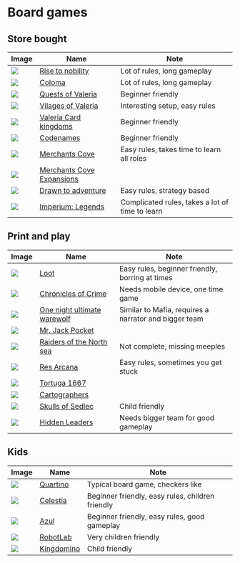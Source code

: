 # Board games

## Store bought
|Image|Name|Note
|---|---|---|
|![](https://cf.geekdo-images.com/BuBDgepjeEixyYcD4wmfbw__itemrep/img/AuuUJdDtMAQZlC7FzTmnDCk5A2c=/fit-in/246x300/filters:strip_icc()/pic4123139.jpg)|[Rise to nobility](https://boardgamegeek.com/boardgame/218293/rise-nobility)|Lot of rules, long gameplay|
|![](https://cf.geekdo-images.com/sIu72fGpJL5qGhdiXyTCVw__itemrep/img/8lR7rXY5RgffMS6ljkg3Dksdfzs=/fit-in/246x300/filters:strip_icc()/pic4418609.png)|[Coloma](https://boardgamegeek.com/boardgame/264982/coloma)|Lot of rules, long gameplay|
|![](https://cf.geekdo-images.com/QKFF9xXd5146qKbtoeZMPw__itemrep/img/nu1YVH_6cgPQdwGTrZkrHmIcxnM=/fit-in/246x300/filters:strip_icc()/pic3402652.png)|[Quests of Valeria](https://boardgamegeek.com/boardgame/187680/quests-valeria)|Beginner friendly|
|![](https://cf.geekdo-images.com/bY6QNCVvIlg3dfBskx4ZVA__itemrep/img/gOGeEJ-KrXwLVVYncFwIiG3QHYk=/fit-in/246x300/filters:strip_icc()/pic3877016.jpg)|[Vilages of Valeria](https://boardgamegeek.com/boardgame/216725/villages-valeria-deluxe-kickstarter-edition)|Interesting setup, easy rules|
|![](https://cf.geekdo-images.com/2XJpNx6Bl_74WlKJDuGwKw__itemrep/img/B4zmftefxmsgO7lMoftXy2Upw6c=/fit-in/246x300/filters:strip_icc()/pic2919073.jpg)|[Valeria Card kingdoms](https://boardgamegeek.com/boardgame/170561/valeria-card-kingdoms)|Beginner friendly|
|![](https://cf.geekdo-images.com/Q2u-Nk68Wb1iLjxh_dfsIg__itemrep/img/CrZvbMsShCATxbdnrxROwGmib4M=/fit-in/246x300/filters:strip_icc()/pic3476592.jpg)|[Codenames](https://boardgamegeek.com/boardgame/198773/codenames-pictures)|Beginner friendly|
|![](https://cf.geekdo-images.com/-JD8JLncWYMes9Q6YIgorg__itemrep/img/b1h2IBTekkN4hLIdXyH_ZxaDqXw=/fit-in/246x300/filters:strip_icc()/pic6136538.jpg)|[Merchants Cove](https://boardgamegeek.com/boardgame/277700/merchants-cove)|Easy rules, takes time to learn all roles|
|![](https://cf.geekdo-images.com/1mEsCNftx_dBb4ZnU82BRg__itemrep/img/K03D8GtYMat78QpkpKB9_GpV3zw=/fit-in/246x300/filters:strip_icc()/pic6136551.jpg)|[Merchants Cove Expansions](https://boardgamegeek.com/boardgame/277700/merchants-cove/expansions)||
|![](https://cf.geekdo-images.com/ydY4DJt3b9cB46P9h2-5Lg__itemrep/img/P--2_bGqe1L8uVOR9FQK3SODPYY=/fit-in/246x300/filters:strip_icc()/pic5228024.jpg)|[Drawn to adventure](https://boardgamegeek.com/boardgame/301441/drawn-adventure)|Easy rules, strategy based|
|![](https://cf.geekdo-images.com/-6AnQ0BuCM8u1lqAwTe8Rw__itemrep/img/0moRFKnj3rrnF9f5tYrnbXKVr7U=/fit-in/246x300/filters:strip_icc()/pic5623567.jpg)| [Imperium: Legends](https://boardgamegeek.com/boardgame/318182/imperium-legends)|Complicated rules, takes a lot of time to learn|
## Print and play

|Image|Name|Note
|---|---|---|
|![](https://cf.geekdo-images.com/bPHs6H5DDCU1X93Ug1e2Aw__itemrep/img/Cb3sXijB5vpIfq-KNr0XfAD8RqU=/fit-in/246x300/filters:strip_icc()/pic3360346.jpg)|[Loot](https://boardgamegeek.com/boardgame/770/loot)|Easy rules, beginner friendly, borring at times|
|![](https://cf.geekdo-images.com/1BMyuEwK0zV9005oYinYLw__itemrep/img/kBnK8AJu6tHOmER936NdyoOZ8WM=/fit-in/246x300/filters:strip_icc()/pic4317519.jpg)|[Chronicles of Crime](https://boardgamegeek.com/boardgame/239188/chronicles-crime)|Needs mobile device, one time game|
|![](https://cf.geekdo-images.com/KLDb0vR3w8mfaHgIGF0gHw__itemrep/img/qv0WkrvyQumuNtJry2pjodxjZ5k=/fit-in/246x300/filters:strip_icc()/pic1809823.jpg)|[One night ultimate warewolf](https://boardgamegeek.com/boardgame/147949/one-night-ultimate-werewolf)|Similar to Mafia, requires a narrator and bigger team|
|![](https://cf.geekdo-images.com/nd44m6n6ykDCsHVt4wcEcQ__itemrep/img/s-T7bxZTyCdGAPhbyUFtadavhEs=/fit-in/246x300/filters:strip_icc()/pic1519530.jpg)|[Mr. Jack Pocket](https://boardgamegeek.com/boardgame/72287/mr-jack-pocket)||
|![](https://cf.geekdo-images.com/hXdfAhgZ8OeyWLunt36wlw__itemrep/img/XeBGbyu1HgfFyGKXah_UU5lQBNI=/fit-in/246x300/filters:strip_icc()/pic3578101.jpg)|[Raiders of the North sea](https://boardgamegeek.com/boardgame/170042/raiders-north-sea)|Not complete, missing meeples|
|![](https://cf.geekdo-images.com/gcALy45JfcjyKUn6T3mBIQ__itemrep/img/kSOcgfYrimNkhTcWZzNgLa4CfvA=/fit-in/246x300/filters:strip_icc()/pic4422847.jpg)|[Res Arcana](https://boardgamegeek.com/boardgame/262712/res-arcana)|Easy rules, sometimes you get stuck|
|![](https://cf.geekdo-images.com/rT6zVN1zRbEMHok5V_zoGQ__itemrep/img/sNEgpzjcKi4TDtaw4eswx4OHFxE=/fit-in/246x300/filters:strip_icc()/pic3747083.png)|[Tortuga 1667](https://boardgamegeek.com/boardgame/218530/tortuga-1667)||
|![](https://cf.geekdo-images.com/GifbnAmsA4lfEcDkeaC9VA__itemrep/img/0wjmkvfHlWU5_l9dnaoDanV0s5U=/fit-in/246x300/filters:strip_icc()/pic4397932.png)|[Cartographers](https://boardgamegeek.com/boardgame/263918/cartographers)||
|![](https://cf.geekdo-images.com/jg8VIgXWtGmfROj5hdq4Vg__itemrep/img/HPnP7dRmLO7M0LP-fwuQn0N9xsM=/fit-in/246x300/filters:strip_icc()/pic5275420.png)|[Skulls of Sedlec](https://boardgamegeek.com/image/5275420/skulls-sedlec)|Child friendly|
|![](https://cf.geekdo-images.com/vDu0Zb4ooGEOF29ZaRQ3EQ__itemrep/img/mjljolaPV0Y9NUYBVU1YOmdnnBY=/fit-in/246x300/filters:strip_icc()/pic5845169.jpg)|[Hidden Leaders](https://boardgamegeek.com/boardgame/320718/hidden-leaders)|Needs bigger team for good gameplay|





## Kids
|Image|Name|Note
|---|---|---|
|![](https://cf.geekdo-images.com/1KuoKcpudBx01dl8-t2RMg__itemrep/img/RuzWocDBq1Mr-Pg73chr9QuggO0=/fit-in/246x300/filters:strip_icc()/pic5686215.jpg)|[Quartino](https://boardgamegeek.com/boardgame/225940/quartino)|Typical board game, checkers like|
|![](https://cf.geekdo-images.com/VddNmZyVWsxyebeGbu4-dg__itemrep/img/2JGKcrP7Bqz24kSFWnp2A1qPcik=/fit-in/246x300/filters:strip_icc()/pic2577990.jpg)|[Celestia](https://boardgamegeek.com/boardgame/175117/celestia)|Beginner friendly, easy rules, children friendly|
|![](https://cf.geekdo-images.com/tz19PfklMdAdjxV9WArraA__itemrep/img/EuG9Te3VDhT58DlEYeEVVunM5wY=/fit-in/246x300/filters:strip_icc()/pic3718275.jpg)|[Azul](https://boardgamegeek.com/boardgame/230802/azul)|Beginner friendly, easy rules, good gameplay|
|![](https://cf.geekdo-images.com/rUPZymDPR7AYxxsyOKi2DA__itemrep/img/Vv88DJDauzaal_Me4erpcuRqsx4=/fit-in/246x300/filters:strip_icc()/pic3336898.jpg)|[RobotLab](https://boardgamegeek.com/boardgame/215526/robotlab-card-game)|Very children friendly|
|![](https://cf.geekdo-images.com/3h9W8BfB_rltQ48EBmHliw__imagepagezoom/img/MX6Y-jrUdfiYIYbgbXDpx2pSLVw=/fit-in/246x300/filters:no_upscale():strip_icc()/pic3132685.png)|[Kingdomino](https://boardgamegeek.com/boardgame/204583/kingdomino)|Child friendly|
